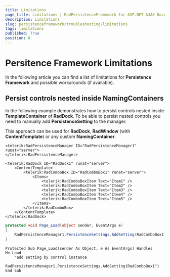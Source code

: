 ```yaml
---
title: Limitations
page_title: Limitations | RadPersistenceFramework for ASP.NET AJAX Documentation
description: Limitations
slug: persistenceframework/troubleshooting/limitations
tags: limitations
published: True
position: 0
---
```


# Persitence Framework Limitations



In the following article you can find a list of limitations for **Persistence Framework** and possible workarounds (if available).

## Persist controls nested inside NamingContainers

In the following example demonstrates how to persist controls nested inside **TemplateContainer** of **RadDock**. To be able to persist nested controls you need to manually add **PersistenceSetting** to the manager.

This approach can be used for **RadDock**, **RadWindow** (with **ContentTemplate**) or any custom **NamingContainer**.

````ASPNET
<telerik:RadPersistenceManager ID="RadPersistenceManager1" runat="server">
</telerik:RadPersistenceManager>

<telerik:RadDock ID="RadDock1" runat="server">
	<ContentTemplate>
		<telerik:RadComboBox ID="RadComboBox1" runat="server">
			<Items>
				<telerik:RadComboBoxItem Text="Item1" />
				<telerik:RadComboBoxItem Text="Item2" />
				<telerik:RadComboBoxItem Text="Item3" />
				<telerik:RadComboBoxItem Text="Item4" />
				<telerik:RadComboBoxItem Text="Item5" />
			</Items>
		</telerik:RadComboBox>
	</ContentTemplate>
</telerik:RadDock>
````
````C#
protected void Page_Load(object sender, EventArgs e)
{
	RadPersistenceManager1.PersistenceSettings.AddSetting(RadComboBox1);//add setting by control instance
}
````
````VB.NET
Protected Sub Page_Load(sender As Object, e As EventArgs) Handles Me.Load
	'add setting by control instance
	RadPersistenceManager1.PersistenceSettings.AddSetting(RadComboBox1")
End Sub
````


 
